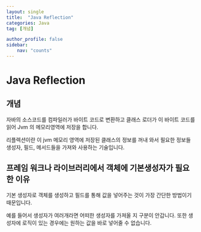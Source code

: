 ```yaml
---
layout: single
title:  "Java Reflection"
categories: Java
tag: [개념]

author_profile: false
sidebar:
    nav: "counts"
---
```


# Java Reflection

## 개념

자바의 소스코드를 컴파일러가 바이트 코드로 변환하고 클래스 로더가 이 바이트 코드를 읽어 Jvm 의 메모리영역에 저장을 합니다. 

리플렉션이란 이 jvm 메모리 영역에 저장된 클래스의 정보를 꺼내 와서 필요한 정보들 생성자, 필드, 메서드들을 가져와 사용하는 기술입니다.

## 프레임 워크나 라이브러리에서 객체에 기본생성자가 필요한 이유

기본 생성자로 객체를 생성하고 필드를 통해 값을 넣어주는 것이 가장 간단한 방법이기 때문입니다.

예를 들어서 생성자가 여러개라면 어떠한 생성자를 가져올 지 구분이 안갑니다. 또한 생성자에 로직이 있는 경우에는 원하는 값을 바로 넣어줄 수 없습니다.
